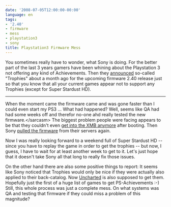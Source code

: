 ```yaml
---
date: '2008-07-05T12:00:00-00:00'
language: en
tags:
- '2.40'
- firmware
- mess
- playstation3
- sony
title: Playstation3 Firmware Mess
---
```



You sometimes really have to wonder, what Sony is doing. For the better part of the last 3 years gamers have been whining about the Playstation 3 not offering any kind of Achievements. Then they [announced](http://kotaku.com/5017378/sony-announces-in+game-xmb-trophies-coming-to-ps3-via-240-firmware) so-called "Trophies" about a month ago for the upcoming firmware 2.40 release just so that you know that all your current games appear not to support any Trophies (except for Super Stardust HD). 


-------------------------------


When the moment came the firmware came and was gone faster than I could even start my PS3 ... What had happened? Well, seems like QA had had some weeks off and therefor no-one ahd really tested the new firmware.&lt;/sarcasm&gt; The biggest problem people were facing appears to be that they couldn't even [get into the XMB anymore](http://www.joystiq.com/2008/07/02/sony-responds-to-adverse-firmware-2-40-effects/) after booting. Then Sony [pulled the firmware](http://www.1up.com/do/newsStory?cId=3168527) from their servers again. 

Now I was really looking forward to a weekend full of Super Stardust HD -- since you have to replay the game in order to get the trophies -- but now, I guess, I have to wait for at least another week to get to it. Let's just hope that it doesn't take Sony all that long to really fix those issues.

On the other hand there are also some positive things to report: It seems like Sony noticed that Trophies would only be nice if they were actually also applied to their back-catalog. Now [Uncharted](http://feeds.joystiq.com/~r/weblogsinc/joystiq/~3/325033032/) is also supposed to get them. Hopefully just the first of a huge list of games to get PS-Achievements :-) Still, this whole process was just a complete mess. On what systems was QA and testing that firmware if they could miss a problem of this magnitude?